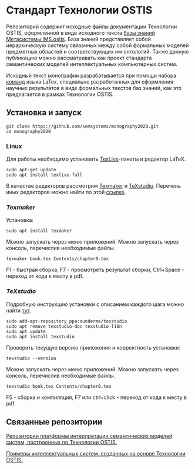 # **Стандарт Технологии OSTIS**
Репозиторий содержит исходные файлы документации Технологии OSTIS, оформленной в виде исходного текста [базы знаний Метасистемы IMS.ostis](https://github.com/ShunkevichDV/ims.ostis.kb). База знаний представляет собой иерархическую систему связанных между собой формальных моделей предметных областей и соответствующих
им онтологий. Также данную публикацию можно рассматривать как проект стандарта семантических моделей
интеллектуальных компьютерных систем.

Исходный текст монографии разрабатывается при помощи набора [команд](scn.tex) языка LaTex, специально разработанных для оформления научных результатов в виде формальных текстов баз знаний, как это предлагается в рамках Технологии OSTIS.

## **Установка и запуск**
```
git clone https://github.com/semsystems/monography2020.git
cd monography2020
``` 

### **Linux**
Для работы необходимо установить [TexLive](https://tug.org/texlive/)-пакеты и редактор LaTeX. 
```
sudo apt-get update
sudo apt install texlive-full
```

В качестве редакторов рассмотрим [Texmaker](https://community.linuxmint.com/software/view/texmaker) и [TeXstudio](https://www.texstudio.org/). Перечень иных редакторов можно найти по этой [ссылке](https://tex.stackexchange.com/questions/339/latex-editors-ides).

### *Texmaker*
Установка:
```
sudo apt install texmaker
```

Можно запускать через меню приложений. Можно запускать через консоль, перечислив необходимые файлы.
```
texmaker book.tex Contents/chapter0.tex
```

F1 - быстрая сборка, F7 - просмотреть результат сборки, Ctrl+Space - переход от кода к месту в pdf.

### *TeXstudio*
Подробную инструкцию установки c описанием каждого шага можно найти [тут](https://linuxhint.com/install-texstudio-latex-editor-linux/).
```
sudo add-apt-repository ppa:sunderme/texstudio
sudo apt remove texstudio-doc texstudio-l10n
sudo apt update
sudo apt install texstudio
```

Проверить текущую версию приложения и корректность установки:
```
texstudio --version
```

Можно запускать через меню приложений. Можно запускать через консоль, перечислив необходимые файлы.
```
texstudio book.tex Contents/chapter0.tex
```

F5 - сборка и компиляция, F7 или ctrl+click - переход от кода к месту в pdf.

## **Связанные репозитории**

[Репозитории платформы интерпретации семантических моделей систем, построенных по Технологии OSTIS.](https://github.com/ostis-dev)

[Примеры интеллектуальных систем, созданных на основе Технологии OSTIS.](https://github.com/ostis-apps)
